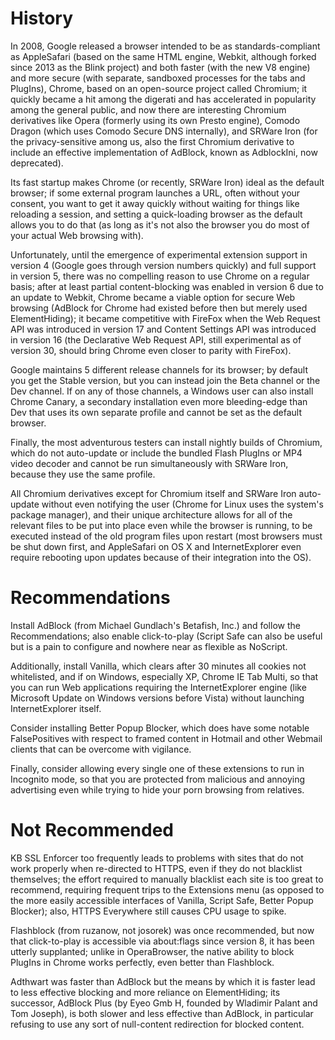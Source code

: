 # History #
In 2008, Google released a browser intended to be as standards-compliant as AppleSafari (based on the same HTML engine, Webkit, although forked since 2013 as the Blink project) and both faster (with the new V8 engine) and more secure (with separate, sandboxed processes for the tabs and PlugIns), Chrome, based on an open-source project called Chromium; it quickly became a hit among the digerati and has accelerated in popularity among the general public, and now there are interesting Chromium derivatives like Opera (formerly using its own Presto engine), Comodo Dragon (which uses Comodo Secure DNS internally), and SRWare Iron (for the privacy-sensitive among us, also the first Chromium derivative to include an effective implementation of AdBlock, known as AdblockIni, now deprecated).

Its fast startup makes Chrome (or recently, SRWare Iron) ideal as the default browser; if some external program launches a URL, often without your consent, you want to get it away quickly without waiting for things like reloading a session, and setting a quick-loading browser as the default allows you to do that (as long as it's not also the browser you do most of your actual Web browsing with).

Unfortunately, until the emergence of experimental extension support in version 4 (Google goes through version numbers quickly) and full support in version 5, there was no compelling reason to use Chrome on a regular basis; after at least partial content-blocking was enabled in version 6 due to an update to Webkit, Chrome became a viable option for secure Web browsing (AdBlock for Chrome had existed before then but merely used ElementHiding); it became competitive with FireFox when the Web Request API was introduced in version 17 and Content Settings API was introduced in version 16 (the Declarative Web Request API, still experimental as of version 30, should bring Chrome even closer to parity with FireFox).

Google maintains 5 different release channels for its browser; by default you get the Stable version, but you can instead join the Beta channel or the Dev channel. If on any of those channels, a Windows user can also install Chrome Canary, a secondary installation even more bleeding-edge than Dev that uses its own separate profile and cannot be set as the default browser.

Finally, the most adventurous testers can install nightly builds of Chromium, which do not auto-update or include the bundled Flash PlugIns or MP4 video decoder and cannot be run simultaneously with SRWare Iron, because they use the same profile.

All Chromium derivatives except for Chromium itself and SRWare Iron auto-update without even notifying the user (Chrome for Linux uses the system's package manager), and their unique architecture allows for all of the relevant files to be put into place even while the browser is running, to be executed instead of the old program files upon restart (most browsers must be shut down first, and AppleSafari on OS X and InternetExplorer even require rebooting upon updates because of their integration into the OS).

# Recommendations #
Install AdBlock (from Michael Gundlach's Betafish, Inc.) and follow the Recommendations; also enable click-to-play (Script Safe can also be useful but is a pain to configure and nowhere near as flexible as NoScript.

Additionally, install Vanilla, which clears after 30 minutes all cookies not whitelisted, and if on Windows, especially XP, Chrome IE Tab Multi, so that you can run Web applications requiring the InternetExplorer engine (like Microsoft Update on Windows versions before Vista) without launching InternetExplorer itself.

Consider installing Better Popup Blocker, which does have some notable FalsePositives with respect to framed content in Hotmail and other Webmail clients that can be overcome with vigilance.

Finally, consider allowing every single one of these extensions to run in Incognito mode, so that you are protected from malicious and annoying advertising even while trying to hide your porn browsing from relatives.

# Not Recommended #
KB SSL Enforcer too frequently leads to problems with sites that do not work properly when re-directed to HTTPS, even if they do not blacklist themselves; the effort required to manually blacklist each site is too great to recommend, requiring frequent trips to the Extensions menu (as opposed to the more easily accessible interfaces of Vanilla, Script Safe, Better Popup Blocker); also, HTTPS Everywhere still causes CPU usage to spike.

Flashblock (from ruzanow, not josorek) was once recommended, but now that click-to-play is accessible via about:flags since version 8, it has been utterly supplanted; unlike in OperaBrowser, the native ability to block PlugIns in Chrome works perfectly, even better than Flashblock.

Adthwart was faster than AdBlock but the means by which it is faster lead to less effective blocking and more reliance on ElementHiding; its successor, AdBlock Plus (by Eyeo Gmb H, founded by Wladimir Palant and Tom Joseph), is both slower and less effective than AdBlock, in particular refusing to use any sort of null-content redirection for blocked content.